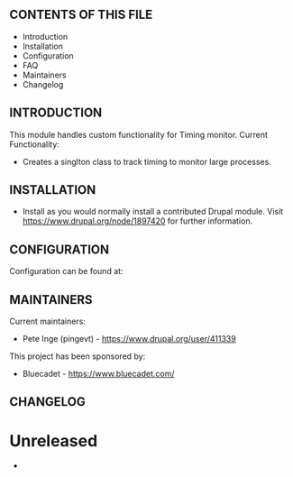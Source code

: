 CONTENTS OF THIS FILE
---------------------

 * Introduction
 * Installation
 * Configuration
 * FAQ
 * Maintainers
 * Changelog


INTRODUCTION
------------

This module handles custom functionality for Timing monitor.
Current Functionality:

 * Creates a singlton class to track timing to monitor large processes.


INSTALLATION
------------

 * Install as you would normally install a contributed Drupal module. Visit
   https://www.drupal.org/node/1897420 for further information.


CONFIGURATION
-------------

Configuration can be found at:


MAINTAINERS
-----------

Current maintainers:

 * Pete Inge (pingevt) - https://www.drupal.org/user/411339

This project has been sponsored by:

 * Bluecadet - https://www.bluecadet.com/


CHANGELOG
---------

# Unreleased

 -
